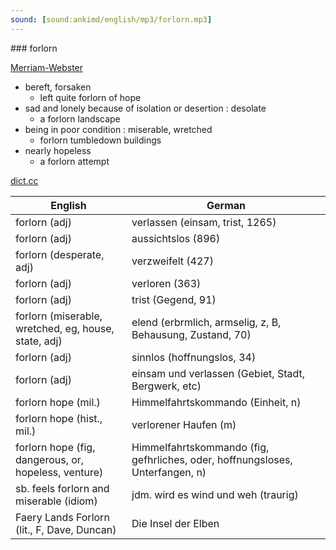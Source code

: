 ```yaml
---
sound: [sound:ankimd/english/mp3/forlorn.mp3]
---
```


\### forlorn

[Merriam-Webster](https://www.merriam-webster.com/dictionary/forlorn)

- bereft, forsaken
    - left quite forlorn of hope
- sad and lonely because of isolation or desertion : desolate
    - a forlorn landscape
- being in poor condition : miserable, wretched
    - forlorn tumbledown buildings
- nearly hopeless
    - a forlorn attempt

[dict.cc](https://www.dict.cc/forlorn)

| English        | German       |
| -------------- | ------------ |
| forlorn (adj) | verlassen (einsam, trist, 1265) |
| forlorn (adj) | aussichtslos (896) |
| forlorn (desperate, adj) | verzweifelt (427) |
| forlorn (adj) | verloren (363) |
| forlorn (adj) | trist (Gegend, 91) |
| forlorn (miserable, wretched, eg, house, state, adj) | elend (erbrmlich, armselig, z, B, Behausung, Zustand, 70) |
| forlorn (adj) | sinnlos (hoffnungslos, 34) |
| forlorn (adj) | einsam und verlassen (Gebiet, Stadt, Bergwerk, etc) |
| forlorn hope (mil.) | Himmelfahrtskommando (Einheit, n) |
| forlorn hope (hist., mil.) | verlorener Haufen (m) |
| forlorn hope (fig, dangerous, or, hopeless, venture) | Himmelfahrtskommando (fig, gefhrliches, oder, hoffnungsloses, Unterfangen, n) |
| sb. feels forlorn and miserable (idiom) | jdm. wird es wind und weh (traurig) |
| Faery Lands Forlorn (lit., F, Dave, Duncan) | Die Insel der Elben |
